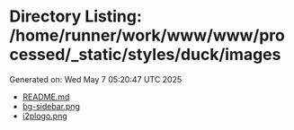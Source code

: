 # Directory Listing: /home/runner/work/www/www/processed/_static/styles/duck/images
Generated on: Wed May  7 05:20:47 UTC 2025

- [README.md](README.md)
- [bg-sidebar.png](bg-sidebar.png)
- [i2plogo.png](i2plogo.png)
